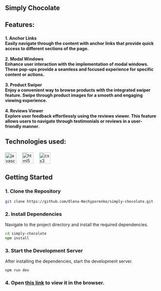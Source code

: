 <h2 align="left">Simply Chocolate</h2>

###

<h2 align="left">Features:</h2>

###

<h4 align="left">1. Anchor Links<br>Easily navigate through the content with anchor links that provide quick access to different sections of the page.<br><br>2. Modal Windows<br>Enhance user interaction with the implementation of modal windows. These pop-ups provide a seamless and focused experience for specific content or actions.<br><br>3. Product Swiper<br>Enjoy a convenient way to browse products with the integrated swiper feature. Swipe through product images for a smooth and engaging viewing experience.<br><br>4. Reviews Viewer<br>Explore user feedback effortlessly using the reviews viewer. This feature allows users to navigate through testimonials or reviews in a user-friendly manner.</h4>

###

<h2 align="left">Technologies used:</h2>

###

<div align="left">
  <img src="https://img.shields.io/badge/JavaScript-F7DF1E?logo=javascript&logoColor=black&style=for-the-badge" height="37" alt="javascript logo"  />
  <img width="11" />
  <img src="https://img.shields.io/badge/HTML5-E34F26?logo=html5&logoColor=white&style=for-the-badge" height="37" alt="html5 logo"  />
  <img width="11" />
  <img src="https://img.shields.io/badge/CSS3-1572B6?logo=css3&logoColor=white&style=for-the-badge" height="37" alt="css3 logo"  />
</div>

###

## Getting Started

### 1. Clone the Repository

```bash
git clone https://github.com/Olena-Nechyporenko/simply-chocolate.git
```
### 2. Install Dependencies

Navigate to the project directory and install the required dependencies.

```bash
cd simply-chocolate
npm install
```

### 3. Start the Development Server

After installing the dependencies, start the development server.

```bash
npm run dev
```

### 4. Open [this link](https://nataly-naf.github.io/cookie-army/) to view it in the browser.
